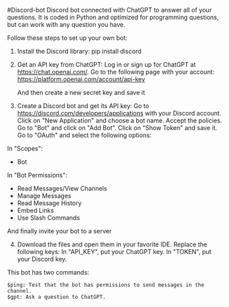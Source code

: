  #Discord-bot
Discord bot connected with ChatGPT to answer all of your questions.
It is coded in Python and optimized for programming questions, but can work with any question you have.

Follow these steps to set up your own bot:

1) Install the Discord library: pip install discord

2) Get an API key from ChatGPT:
    Log in or sign up for ChatGPT at https://chat.openai.com/.
    Go to the following page with your account: https://platform.openai.com/account/api-key
    
    And then create a new secret key and save it
    
3) Create a Discord bot and get its API key:
    Go to https://discord.com/developers/applications with your Discord account.
    Click on "New Application" and choose a bot name. Accept the policies.
    Go to "Bot" and click on "Add Bot". Click on "Show Token" and save it.
    Go to "OAuth" and select the following options:
    
  In "Scopes": 
   - Bot
  
  In "Bot Permissions":
   - Read Messages/View Channels
   - Manage Messages
   - Read Message History
   - Embed Links
   - Use Slash Commands
   
   And finally invite your bot to a server
    
4) Download the files and open them in your favorite IDE. Replace the following keys:
    In "API_KEY", put your ChatGPT key.
    In "TOKEN", put your Discord key.

This bot has two commands:

    $ping: Test that the bot has permissions to send messages in the channel.
    $gpt: Ask a question to ChatGPT.

 
    
